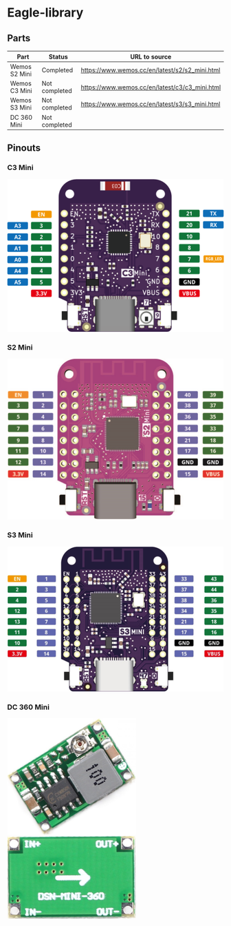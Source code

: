 # Eagle-library

## Parts

| Part          | Status        | URL to source                                  |
|---------------|---------------|------------------------------------------------|
| Wemos S2 Mini | Completed     | https://www.wemos.cc/en/latest/s2/s2_mini.html |
| Wemos C3 Mini | Not completed | https://www.wemos.cc/en/latest/c3/c3_mini.html |
| Wemos S3 Mini | Not completed | https://www.wemos.cc/en/latest/s3/s3_mini.html |
| DC 360 Mini   | Not completed |                                                |


## Pinouts

### C3 Mini
<img src="C3_mini_v2.1.0_pinout.png" width="600"/>

### S2 Mini
<img src="S2_mini_v1.0.0_pinout.jpg" width="600"/>

### S3 Mini
<img src="S3_mini_v1.0.0_pinout.jpg" width="600"/>

### DC 360 Mini
<img src="DC-DC Mini-360_1.jpg" width="300"/><img src="DC-DC Mini-360_2.jpg" width="300"/>
